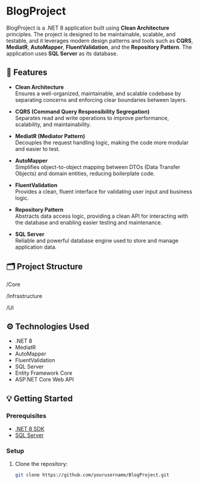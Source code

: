 # BlogProject

BlogProject is a .NET 8 application built using **Clean Architecture** principles. The project is designed to be maintainable, scalable, and testable, and it leverages modern design patterns and tools such as **CQRS**, **MediatR**, **AutoMapper**, **FluentValidation**, and the **Repository Pattern**. The application uses **SQL Server** as its database.

## 🚀 Features

- **Clean Architecture**  
  Ensures a well-organized, maintainable, and scalable codebase by separating concerns and enforcing clear boundaries between layers.

- **CQRS (Command Query Responsibility Segregation)**  
  Separates read and write operations to improve performance, scalability, and maintainability.

- **MediatR (Mediator Pattern)**  
  Decouples the request handling logic, making the code more modular and easier to test.

- **AutoMapper**  
  Simplifies object-to-object mapping between DTOs (Data Transfer Objects) and domain entities, reducing boilerplate code.

- **FluentValidation**  
  Provides a clean, fluent interface for validating user input and business logic.

- **Repository Pattern**  
  Abstracts data access logic, providing a clean API for interacting with the database and enabling easier testing and maintenance.

- **SQL Server**  
  Reliable and powerful database engine used to store and manage application data.

## 🗂️ Project Structure

/Core

/Infrastructure

/UI

## ⚙️ Technologies Used

- .NET 8
- MediatR
- AutoMapper
- FluentValidation
- SQL Server
- Entity Framework Core
- ASP.NET Core Web API

## 💡 Getting Started

### Prerequisites

- [.NET 8 SDK](https://dotnet.microsoft.com/download/dotnet/8.0)
- [SQL Server](https://www.microsoft.com/en-us/sql-server/sql-server-downloads)

### Setup

1. Clone the repository:

   ```bash
   git clone https://github.com/yourusername/BlogProject.git
